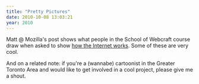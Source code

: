 ```yaml
---
title: "Pretty Pictures"
date: 2010-10-08 13:03:21
year: 2010
---
```

Matt @ Mozilla's post shows what people in the School of Webcraft course draw when asked to show <a href="http://openmatt.wordpress.com/2010/10/04/draw-how-the-internet-works/">how the Internet works</a>. Some of these are very cool.

And on a related note: if you're a (wannabe) cartoonist in the Greater Toronto Area and would like to get involved in a cool project, please give me a shout.
